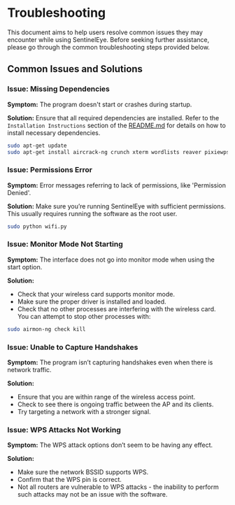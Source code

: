 # Troubleshooting

This document aims to help users resolve common issues they may encounter while using SentinelEye. Before seeking further assistance, please go through the common troubleshooting steps provided below.

## Common Issues and Solutions

### Issue: Missing Dependencies
**Symptom:**
The program doesn't start or crashes during startup.

**Solution:**
Ensure that all required dependencies are installed. Refer to the `Installation Instructions` section of the [README.md](README.md) for details on how to install necessary dependencies.

```bash
sudo apt-get update
sudo apt-get install aircrack-ng crunch xterm wordlists reaver pixiewps bully wifite bettercap wifipumpkin3
```
### Issue: Permissions Error

**Symptom:**
Error messages referring to lack of permissions, like 'Permission Denied'.

**Solution:**
Make sure you’re running SentinelEye with sufficient permissions. This usually requires running the software as the root user.

```bash
sudo python wifi.py
```
### Issue: Monitor Mode Not Starting
**Symptom:**
The interface does not go into monitor mode when using the start option.

**Solution:**
  - Check that your wireless card supports monitor mode.
  - Make sure the proper driver is installed and loaded.
  - Check that no other processes are interfering with the wireless card. You can attempt to stop other processes with:
```bash
sudo airmon-ng check kill
```

### Issue: Unable to Capture Handshakes
**Symptom:**
The program isn’t capturing handshakes even when there is network traffic.

**Solution:**
  - Ensure that you are within range of the wireless access point.
  - Check to see there is ongoing traffic between the AP and its clients.
  - Try targeting a network with a stronger signal.

### Issue: WPS Attacks Not Working
**Symptom:**
The WPS attack options don’t seem to be having any effect.

**Solution:**
  - Make sure the network BSSID supports WPS.
  - Confirm that the WPS pin is correct.
  - Not all routers are vulnerable to WPS attacks - the inability to perform such attacks may not be an issue with the software.
